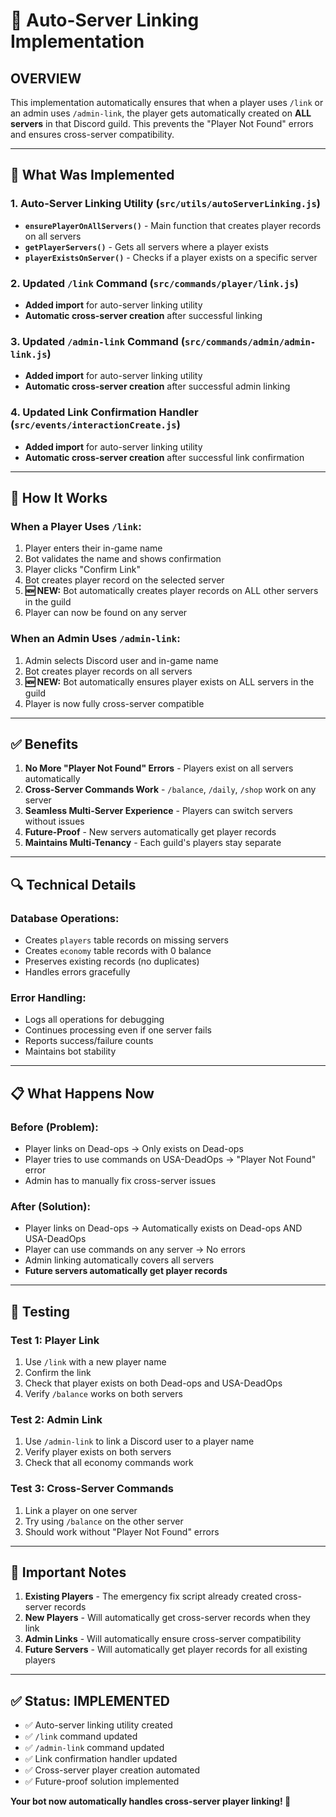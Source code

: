 # 🔗 Auto-Server Linking Implementation

## **OVERVIEW**
This implementation automatically ensures that when a player uses `/link` or an admin uses `/admin-link`, the player gets automatically created on **ALL servers** in that Discord guild. This prevents the "Player Not Found" errors and ensures cross-server compatibility.

---

## **🔧 What Was Implemented**

### **1. Auto-Server Linking Utility (`src/utils/autoServerLinking.js`)**
- **`ensurePlayerOnAllServers()`** - Main function that creates player records on all servers
- **`getPlayerServers()`** - Gets all servers where a player exists
- **`playerExistsOnServer()`** - Checks if a player exists on a specific server

### **2. Updated `/link` Command (`src/commands/player/link.js`)**
- **Added import** for auto-server linking utility
- **Automatic cross-server creation** after successful linking

### **3. Updated `/admin-link` Command (`src/commands/admin/admin-link.js`)**
- **Added import** for auto-server linking utility  
- **Automatic cross-server creation** after successful admin linking

### **4. Updated Link Confirmation Handler (`src/events/interactionCreate.js`)**
- **Added import** for auto-server linking utility
- **Automatic cross-server creation** after successful link confirmation

---

## **🚀 How It Works**

### **When a Player Uses `/link`:**
1. Player enters their in-game name
2. Bot validates the name and shows confirmation
3. Player clicks "Confirm Link"
4. Bot creates player record on the selected server
5. **🆕 NEW:** Bot automatically creates player records on ALL other servers in the guild
6. Player can now be found on any server

### **When an Admin Uses `/admin-link`:**
1. Admin selects Discord user and in-game name
2. Bot creates player records on all servers
3. **🆕 NEW:** Bot automatically ensures player exists on ALL servers in the guild
4. Player is now fully cross-server compatible

---

## **✅ Benefits**

1. **No More "Player Not Found" Errors** - Players exist on all servers automatically
2. **Cross-Server Commands Work** - `/balance`, `/daily`, `/shop` work on any server
3. **Seamless Multi-Server Experience** - Players can switch servers without issues
4. **Future-Proof** - New servers automatically get player records
5. **Maintains Multi-Tenancy** - Each guild's players stay separate

---

## **🔍 Technical Details**

### **Database Operations:**
- Creates `players` table records on missing servers
- Creates `economy` table records with 0 balance
- Preserves existing records (no duplicates)
- Handles errors gracefully

### **Error Handling:**
- Logs all operations for debugging
- Continues processing even if one server fails
- Reports success/failure counts
- Maintains bot stability

---

## **📋 What Happens Now**

### **Before (Problem):**
- Player links on Dead-ops → Only exists on Dead-ops
- Player tries to use commands on USA-DeadOps → "Player Not Found" error
- Admin has to manually fix cross-server issues

### **After (Solution):**
- Player links on Dead-ops → Automatically exists on Dead-ops AND USA-DeadOps
- Player can use commands on any server → No errors
- Admin linking automatically covers all servers
- **Future servers automatically get player records**

---

## **🎯 Testing**

### **Test 1: Player Link**
1. Use `/link` with a new player name
2. Confirm the link
3. Check that player exists on both Dead-ops and USA-DeadOps
4. Verify `/balance` works on both servers

### **Test 2: Admin Link**
1. Use `/admin-link` to link a Discord user to a player name
2. Verify player exists on both servers
3. Check that all economy commands work

### **Test 3: Cross-Server Commands**
1. Link a player on one server
2. Try using `/balance` on the other server
3. Should work without "Player Not Found" errors

---

## **🚨 Important Notes**

1. **Existing Players** - The emergency fix script already created cross-server records
2. **New Players** - Will automatically get cross-server records when they link
3. **Admin Links** - Will automatically ensure cross-server compatibility
4. **Future Servers** - Will automatically get player records for all existing players

---

## **✅ Status: IMPLEMENTED**

- ✅ Auto-server linking utility created
- ✅ `/link` command updated
- ✅ `/admin-link` command updated  
- ✅ Link confirmation handler updated
- ✅ Cross-server player creation automated
- ✅ Future-proof solution implemented

**Your bot now automatically handles cross-server player linking! 🎉**
